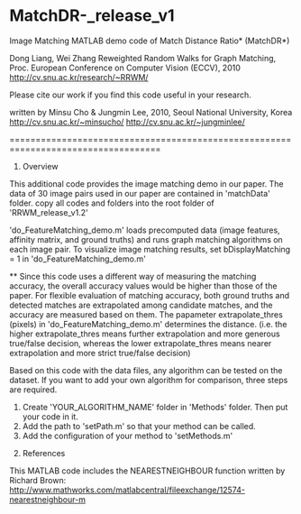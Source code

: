 # MatchDR-_release_v1

Image Matching MATLAB demo code of Match Distance Ratio* (MatchDR*)

Dong Liang, Wei Zhang 
Reweighted Random Walks for Graph Matching, 
Proc. European Conference on Computer Vision (ECCV), 2010
http://cv.snu.ac.kr/research/~RRWM/

Please cite our work if you find this code useful in your research. 

written by Minsu Cho & Jungmin Lee, 2010, Seoul National University, Korea
http://cv.snu.ac.kr/~minsucho/
http://cv.snu.ac.kr/~jungminlee/

===================================================================================

1. Overview

This additional code provides the image matching demo in our paper.
The data of 30 image pairs used in our paper are contained in 'matchData' folder.
copy all codes and folders into the root folder of 'RRWM_release_v1.2'

'do_FeatureMatching_demo.m' loads precomputed data (image features, affinity matrix, 
and ground truths) and runs graph matching algorithms on each image pair. 
To visualize image matching results, set bDisplayMatching = 1 in 'do_FeatureMatching_demo.m'

** Since this code uses a different way of measuring the matching accuracy, 
the overall accuracy values would be higher than those of the paper.
For flexible evaluation of matching accuracy, both ground truths and detected matches
are extrapolated among candidate matches, and the accuracy are measured based on them.
The papameter extrapolate_thres (pixels) in 'do_FeatureMatching_demo.m' determines the distance.
(i.e. the higher extrapolate_thres means further extrapolation and more generous true/false decision,
whereas the lower extrapolate_thres means nearer extrapolation and more strict true/false decision)

Based on this code with the data files, any algorithm can be tested on the dataset.
If you want to add your own algorithm for comparison, three steps are required.
1) Create 'YOUR_ALGORITHM_NAME' folder in 'Methods' folder. Then put your code in it.
2) Add the path to 'setPath.m' so that your method can be called.
3) Add the configuration of your method to 'setMethods.m'


2. References 

This MATLAB code includes the NEARESTNEIGHBOUR function written by  Richard Brown:
http://www.mathworks.com/matlabcentral/fileexchange/12574-nearestneighbour-m
